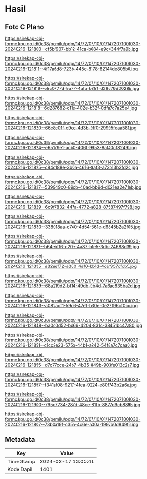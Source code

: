 # Hasil

## Foto C Plano

https://sirekap-obj-formc.kpu.go.id/0c38/pemilu/pdpr/14/72/07/10/01/1472071001030-20240216-121800--cf5bf907-bb12-41ca-b684-e9c4344f7a9b.jpg

https://sirekap-obj-formc.kpu.go.id/0c38/pemilu/pdpr/14/72/07/10/01/1472071001030-20240216-121811--4f17a6d8-723b-445c-8178-82144de805b0.jpg

https://sirekap-obj-formc.kpu.go.id/0c38/pemilu/pdpr/14/72/07/10/01/1472071001030-20240216-121816--e5c0777d-5a77-4afa-b351-d26d79d2028b.jpg

https://sirekap-obj-formc.kpu.go.id/0c38/pemilu/pdpr/14/72/07/10/01/1472071001030-20240216-121818--6d287682-c11e-402e-b32f-0dfa7c7a25e4.jpg

https://sirekap-obj-formc.kpu.go.id/0c38/pemilu/pdpr/14/72/07/10/01/1472071001030-20240216-121820--66c8c01f-c9cc-4d3b-9ff0-29995feaa581.jpg

https://sirekap-obj-formc.kpu.go.id/0c38/pemilu/pdpr/14/72/07/10/01/1472071001030-20240216-121824--e65179e1-acb0-406f-9953-8af40cf8249f.jpg

https://sirekap-obj-formc.kpu.go.id/0c38/pemilu/pdpr/14/72/07/10/01/1472071001030-20240216-121825--c84d188e-3b0a-4616-9af3-a73b13b3fd2c.jpg

https://sirekap-obj-formc.kpu.go.id/0c38/pemilu/pdpr/14/72/07/10/01/1472071001030-20240216-121827--539949c0-89cb-40ad-bb9d-d021ea2e71eb.jpg

https://sirekap-obj-formc.kpu.go.id/0c38/pemilu/pdpr/14/72/07/10/01/1472071001030-20240216-121829--6c9f7832-447a-4772-a828-87587497f798.jpg

https://sirekap-obj-formc.kpu.go.id/0c38/pemilu/pdpr/14/72/07/10/01/1472071001030-20240216-121830--338018aa-c740-4d54-861e-d6845b2a2f05.jpg

https://sirekap-obj-formc.kpu.go.id/0c38/pemilu/pdpr/14/72/07/10/01/1472071001030-20240216-121831--b64ebff6-c20e-4a87-b1e5-3dbc24688d39.jpg

https://sirekap-obj-formc.kpu.go.id/0c38/pemilu/pdpr/14/72/07/10/01/1472071001030-20240216-121835--a82aef72-a380-4af0-bb1d-4ce1937cfcb5.jpg

https://sirekap-obj-formc.kpu.go.id/0c38/pemilu/pdpr/14/72/07/10/01/1472071001030-20240216-121839--68a219d2-bf14-49db-9b4d-7a6ac835ba2d.jpg

https://sirekap-obj-formc.kpu.go.id/0c38/pemilu/pdpr/14/72/07/10/01/1472071001030-20240216-121843--a082acf1-59d6-47e1-b30e-0e22f96cf0cc.jpg

https://sirekap-obj-formc.kpu.go.id/0c38/pemilu/pdpr/14/72/07/10/01/1472071001030-20240216-121848--ba0d0d52-bd66-4204-831c-38451bc47a80.jpg

https://sirekap-obj-formc.kpu.go.id/0c38/pemilu/pdpr/14/72/07/10/01/1472071001030-20240216-121851--c1cc2e23-575b-44b1-a242-54f8a7c7caa0.jpg

https://sirekap-obj-formc.kpu.go.id/0c38/pemilu/pdpr/14/72/07/10/01/1472071001030-20240216-121855--d7c77cce-24b7-4b35-849b-903fe013c2a7.jpg

https://sirekap-obj-formc.kpu.go.id/0c38/pemilu/pdpr/14/72/07/10/01/1472071001030-20240216-121857--f341af08-9217-4fea-9224-e80f743b2a6a.jpg

https://sirekap-obj-formc.kpu.go.id/0c38/pemilu/pdpr/14/72/07/10/01/1472071001030-20240216-121900--795d7734-287d-48ce-81fb-8877d9cb8895.jpg

https://sirekap-obj-formc.kpu.go.id/0c38/pemilu/pdpr/14/72/07/10/01/1472071001030-20240216-121807--73b0a19f-c35a-4c6e-a00a-1997b0d849f6.jpg


## Metadata

| Key        | Value               |
| ---------- | ------------------- |
| Time Stamp | 2024-02-17 13:05:41 |
| Kode Dapil | 1401                |



